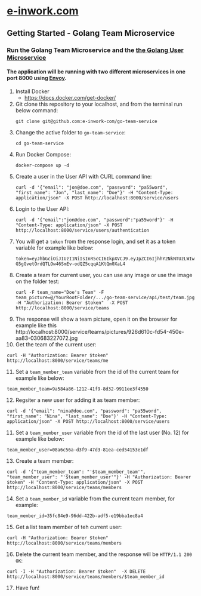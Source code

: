 # [e-inwork.com](https://e-inwork.com)

## Getting Started - Golang Team Microservice
### Run the Golang Team Microservice and the [the Golang User Microservice](https://github.com/e-inwork-com/go-user-service)
#### The application will be running with two different microservices in one port 8000 using [Envoy](https://www.envoyproxy.io).
1. Install Docker
    - https://docs.docker.com/get-docker/
2. Git clone this repository to your localhost, and from the terminal run below command:
   ```
   git clone git@github.com:e-inwork-com/go-team-service
   ```
3. Change the active folder to `go-team-service`:
   ```
   cd go-team-service
   ```
4. Run Docker Compose:
   ```
   docker-compose up -d
   ```
5. Create a user in the User API with CURL command line:
    ```
    curl -d '{"email": "jon@doe.com", "password": "pa55word", "first_name": "Jon", "last_name": "Doe"}' -H "Content-Type: application/json" -X POST http://localhost:8000/service/users
    ```
6. Login to the User API:
   ```
   curl -d '{"email":"jon@doe.com", "password":"pa55word"}' -H "Content-Type: application/json" -X POST http://localhost:8000/service/users/authentication
   ```
7. You will get a `token` from the response login, and set it as a token variable for example like below:
   ```
   token=eyJhbGciOiJIUzI1NiIsInR5cCI6IkpXVCJ9.eyJpZCI6IjhhY2NkNTUzLWIwZTgtNDYxNC1iOTY0LTA5MTYyODhkMmExOCIsImV4cCI6MTY3MjUyMTQ1M30.S-G5gGvetOrdQTLOw46SmEv-odQZ5cqqA1KtQm0XaL4
   ```
8. Create a team for current user, you can use any image or use the image on the folder test:
   ```
   curl -F team_name="Doe's Team" -F team_picture=@/YourRootFolder/.../go-team-service/api/test/team.jpg -H "Authorization: Bearer $token"  -X POST http://localhost:8000/service/teams
   ```
9. The response will show a team picture, open it on the browser for example like this http://localhost:8000/service/teams/pictures/926d610c-fd54-450e-aa83-030683227072.jpg
10. Get the team of the current user:
  ```
  curl -H "Authorization: Bearer $token" http://localhost:8000/service/teams/me
  ```
11. Set a `team_member_team` variable from the id of the current team for example like below:
   ```
   team_member_team=9a584a86-1212-41f9-8d32-9911ee3f4550
   ```
12. Regsiter a new user for adding it as team member:
  ```
  curl -d '{"email": "nina@doe.com", "password": "pa55word", "first_name": "Nina", "last_name": "Doe"}' -H "Content-Type: application/json" -X POST http://localhost:8000/service/users
  ```
11. Set a `team_member_user` variable from the id of the last user (No. 12) for example like below:
   ```
   team_member_user=08a6c56a-d3f9-47d3-81ea-ced54153e1df
   ```
13. Create a team member:
  ```
  curl -d '{"team_member_team": "'$team_member_team'", "team_member_user": "'$team_member_user'"}' -H "Authorization: Bearer $token" -H "Content-Type: application/json" -X POST http://localhost:8000/service/teams/members
  ```
14. Set a `team_member_id` variable from the current team member, for example:
  ```
  team_member_id=35fc84e9-96dd-422b-adf5-e19bba1ec8a4
  ```
15. Get a list team member of teh current user:
  ```
  curl -H "Authorization: Bearer $token" http://localhost:8000/service/teams/members
  ```
16. Delete the current team member, and the response will be `HTTP/1.1 200 OK`:
  ```
  curl -I -H "Authorization: Bearer $token"  -X DELETE http://localhost:8000/service/teams/members/$team_member_id
  ```
17. Have fun!